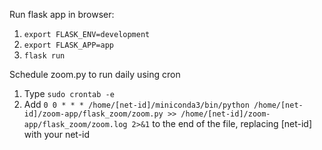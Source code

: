 Run flask app in browser:
1. `export FLASK_ENV=development`
2. `export FLASK_APP=app`
3. `flask run`

Schedule zoom.py to run daily using cron
1. Type `sudo crontab -e`
2. Add `0 0 * * * /home/[net-id]/miniconda3/bin/python /home/[net-id]/zoom-app/flask_zoom/zoom.py >> /home/[net-id]/zoom-app/flask_zoom/zoom.log 2>&1` to the end of the file, replacing [net-id] with your net-id

